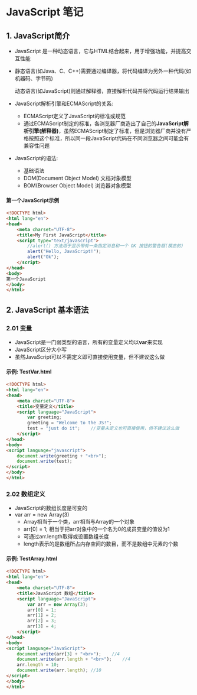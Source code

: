 # JavaScript 笔记

## 1. JavaScript简介

- JavaScript 是一种动态语言，它与HTML结合起来，用于增强功能，并提高交互性能

- 静态语言(如Java、C、C++)需要通过编译器，将代码编译为另外一种代码(如机器码、字节码)

  动态语言(如JavaScript)则通过解释器，直接解析代码并将代码运行结果输出

- JavaScript解析引擎和ECMAScript的关系:

  - ECMAScript定义了JavaScript的标准或规范
  - 通过ECMAScript制定的标准，各浏览器厂商造出了自己的**JavaScript解析引擎(解释器)**，虽然ECMAScript制定了标准，但是浏览器厂商并没有严格按照这个标准，所以同一段JavaScript代码在不同浏览器之间可能会有兼容性问题

- JavaScript的语法:

  - 基础语法
  - DOM(Document Object Model) 文档对象模型
  - BOM(Browser Object Model) 浏览器对象模型



#### 第一个JavaScript示例

```html
<!DOCTYPE html>
<html lang="en">
<head>
    <meta charset="UTF-8">
    <title>My First JavaScript</title>
    <script type="text/javascript">
      	//alert() 方法用于显示带有一条指定消息和一个 OK 按钮的警告框(模态的)
        alert("Hello, JavaScript!");
        alert("Ok");
    </script>
</head>
<body>
第一个JavaScript
</body>
</html>
```



## 2. JavaScript 基本语法

### 2.01 变量

- JavaScript是一门弱类型的语言，所有的变量定义均以**var**来实现
- JavaScript区分大小写
- 虽然JavaScript可以不需定义即可直接使用变量，但不建议这么做



#### 示例: TestVar.html

```html
<!DOCTYPE html>
<html lang="en">
<head>
    <meta charset="UTF-8">
    <title>变量定义</title>
    <script language="JavaScript">
        var greeting;
        greeting = "Welcome to the JS!";
        test = "just do it";	//变量未定义也可直接使用，但不建议这么做
    </script>
</head>
<body>
<script language="javascript">
    document.write(greeting + "<br>");
    document.write(test);
</script>
</body>
</html>
```



### 2.02 数组定义

- JavaScript的数组长度是可变的
- var arr = new Array(3)
  - Array相当于一个类，arr相当与Array的一个对象
  - arr[0] = 1; 相当于把arr对象中的一个名为0的成员变量的值设为1
  - 可通过arr.length取得或设置数组长度
  - length表示的是数组所占内存空间的数目，而不是数组中元素的个数

#### 示例: TestArray.html

```html
<!DOCTYPE html>
<html lang="en">
<head>
    <meta charset="UTF-8">
    <title>JavaScript 数组</title>
    <script language="JavaScript">
        var arr = new Array(3);
        arr[0] = 1;
        arr[1] = 2;
        arr[2] = 3;
        arr[3] = 4;
    </script>
</head>
<body>
<script language="JavaScript">
    document.write(arr[3] + "<br>");	//4
    document.write(arr.length + "<br>");	//4
    arr.length = 10;
    document.write(arr.length);	//10
</script>
</body>
</html>
```

